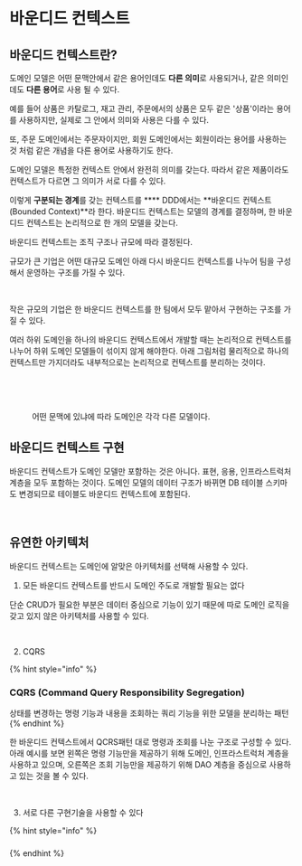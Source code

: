 # 바운디드 컨텍스트

## 바운디드 컨텍스트란?

도메인 모델은 어떤 문맥안에서 같은 용어인데도 **다른 의미**로 사용되거나, 같은 의미인데도 **다른 용어**로 사용 될 수 있다.&#x20;

예를 들어 상품은 카탈로그, 재고 관리, 주문에서의 상품은 모두 같은 '상품'이라는 용어를 사용하지만, 실제로 그 안에서 의미와 사용은 다를 수 있다.&#x20;

또, 주문 도메인에서는 주문자이지만, 회원 도메인에서는 회원이라는 용어를 사용하는 것 처럼 같은 개념을 다른 용어로 사용하기도 한다.

도메인 모델은 특정한 컨텍스트 안에서 완전히 의미를 갖는다. 따라서 같은 제품이라도 컨텍스트가 다르면 그 의미가 서로 다를 수 있다.&#x20;

이렇게 **구분되는 경계**를 갖는 컨텍스트를 **** DDD에서는 **바운디드 컨텍스트(Bounded Context)**라 한다. 바운디드 컨텍스트는 모델의 경계를 결정하며, 한 바운디드 컨텍스트는 논리적으로 한 개의 모델을 갖는다.&#x20;



바운디드 컨텍스트는 조직 구조나 규모에 따라 결정된다.

규모가 큰 기업은 어떤 대규모 도메인 아래 다시 바운디드 컨텍스트를 나누어 팀을 구성해서 운영하는 구조를 가질 수 있다.

<figure><img src="../../../.gitbook/assets/스크린샷 2023-02-14 오전 11.44.38.png" alt=""><figcaption></figcaption></figure>

작은 규모의 기업은 한 바운디드 컨텍스트를 한 팀에서 모두 맡아서 구현하는 구조를 가질 수 있다.

여러 하위 도메인을 하나의 바운디드 컨텍스트에서 개발할 때는 논리적으로 컨텍스트를 나누어 하위 도메인 모델들이 섞이지 않게 해야한다. 아래 그림처럼 물리적으로 하나의 컨텍스트만 가지더라도 내부적으로는 논리적으로 컨텍스트를 분리하는 것이다.

<figure><img src="../../../.gitbook/assets/스크린샷 2023-02-14 오전 11.26.54.png" alt=""><figcaption></figcaption></figure>

<figure><img src="../../../.gitbook/assets/스크린샷 2023-02-14 오전 11.28.39.png" alt=""><figcaption><p>어떤 문맥에 있냐에 따라 도메인은 각각 다른 모델이다.</p></figcaption></figure>



## 바운디드 컨텍스트 구현&#x20;

바운디드 컨텍스트가 도메인 모델만 포함하는 것은 아니다. 표현, 응용, 인프라스트럭처 계층을 모두 포함하는 것이다. 도메인 모델의 데이터 구조가 바뀌면 DB 테이블 스키마도 변경되므로 테이블도 바운디드 컨텍스트에 포함된다.

<figure><img src="../../../.gitbook/assets/스크린샷 2023-02-14 오전 11.32.35.png" alt=""><figcaption></figcaption></figure>

## 유연한 아키텍처

바운디드 컨텍스트는 도메인에 알맞은 아키텍처를 선택해 사용할 수 있다.

1. 모든 바운디드 컨텍스트를 반드시 도메인 주도로 개발할 필요는 없다

&#x20;단순 CRUD가 필요한 부분은 데이터 중심으로 기능이 있기 때문에 따로 도메인 로직을 갖고 있지 않은 아키텍처를 사용할 수 있다.

<figure><img src="../../../.gitbook/assets/스크린샷 2023-02-14 오전 11.48.39.png" alt=""><figcaption></figcaption></figure>

2. CQRS

{% hint style="info" %}
### CQRS (Command Query Responsibility Segregation)

상태를 변경하는 명령 기능과 내용을 조회하는 쿼리 기능을 위한 모델을 분리하는 패턴&#x20;
{% endhint %}

한 바운디드 컨텍스트에서 QCRS패턴 대로 명령과 조회를 나눈 구조로 구성할 수 있다. 아래 예시를 보면 왼쪽은 명령 기능만을 제공하기 위해 도메인, 인프라스트럭처 계층을 사용하고 있으며, 오른쪽은 조회 기능만을 제공하기 위해 DAO 계층을 중심으로 사용하고 있는 것을 볼 수 있다.

<figure><img src="../../../.gitbook/assets/스크린샷 2023-02-14 오전 11.51.44.png" alt=""><figcaption></figcaption></figure>



3. 서로 다른 구현기술을 사용할 수 있다





{% hint style="info" %}
###
{% endhint %}

